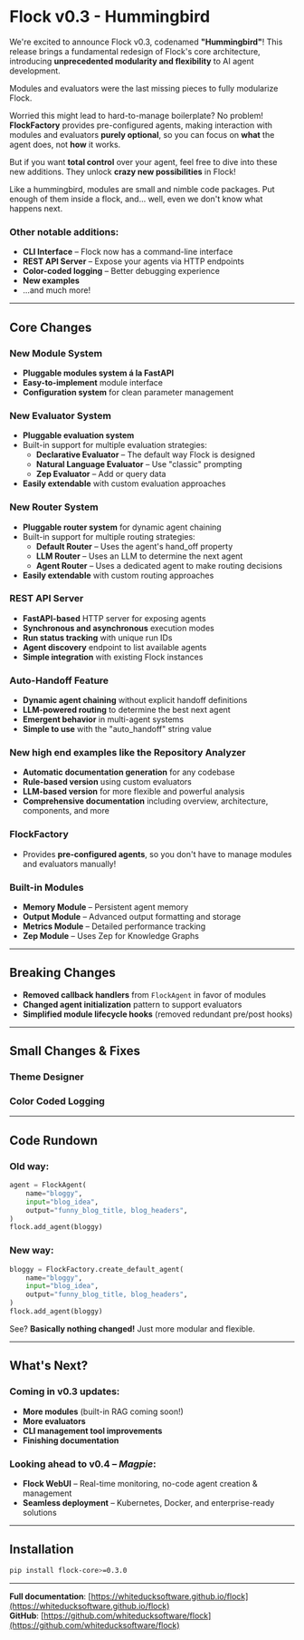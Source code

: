 # Flock v0.3 - Hummingbird  

We're excited to announce Flock v0.3, codenamed **"Hummingbird"**! This release brings a fundamental redesign of Flock's core architecture, introducing **unprecedented modularity and flexibility** to AI agent development.  

Modules and evaluators were the last missing pieces to fully modularize Flock.  

Worried this might lead to hard-to-manage boilerplate? No problem! **FlockFactory** provides pre-configured agents, making interaction with modules and evaluators **purely optional**, so you can focus on **what** the agent does, not **how** it works.  

But if you want **total control** over your agent, feel free to dive into these new additions. They unlock **crazy new possibilities** in Flock!  

Like a hummingbird, modules are small and nimble code packages. Put enough of them inside a flock, and... well, even we don't know what happens next.  

### Other notable additions:  
- **CLI Interface** – Flock now has a command-line interface  
- **REST API Server** – Expose your agents via HTTP endpoints
- **Color-coded logging** – Better debugging experience  
- **New examples**  
- ...and much more!  

---

## Core Changes   

### New Module System   
- **Pluggable modules system á la FastAPI**   
- **Easy-to-implement** module interface  
- **Configuration system** for clean parameter management  

### New Evaluator System  
- **Pluggable evaluation system**  
- Built-in support for multiple evaluation strategies:  
  - **Declarative Evaluator** – The default way Flock is designed  
  - **Natural Language Evaluator** – Use "classic" prompting  
  - **Zep Evaluator** – Add or query data
- **Easily extendable** with custom evaluation approaches  

### New Router System
- **Pluggable router system** for dynamic agent chaining
- Built-in support for multiple routing strategies:
  - **Default Router** – Uses the agent's hand_off property
  - **LLM Router** – Uses an LLM to determine the next agent
  - **Agent Router** – Uses a dedicated agent to make routing decisions
- **Easily extendable** with custom routing approaches

### REST API Server
- **FastAPI-based** HTTP server for exposing agents
- **Synchronous and asynchronous** execution modes
- **Run status tracking** with unique run IDs
- **Agent discovery** endpoint to list available agents
- **Simple integration** with existing Flock instances

### Auto-Handoff Feature
- **Dynamic agent chaining** without explicit handoff definitions
- **LLM-powered routing** to determine the best next agent
- **Emergent behavior** in multi-agent systems
- **Simple to use** with the "auto_handoff" string value

### New high end examples like the Repository Analyzer
- **Automatic documentation generation** for any codebase
- **Rule-based version** using custom evaluators
- **LLM-based version** for more flexible and powerful analysis
- **Comprehensive documentation** including overview, architecture, components, and more

### FlockFactory    
- Provides **pre-configured agents**, so you don't have to manage modules and evaluators manually!  

### Built-in Modules  
- **Memory Module** – Persistent agent memory  
- **Output Module** – Advanced output formatting and storage  
- **Metrics Module** – Detailed performance tracking  
- **Zep Module** – Uses Zep for Knowledge Graphs

---

## Breaking Changes  
- **Removed callback handlers** from `FlockAgent` in favor of modules  
- **Changed agent initialization** pattern to support evaluators  
- **Simplified module lifecycle hooks** (removed redundant pre/post hooks)  

---

## Small Changes & Fixes 

### Theme Designer

### Color Coded Logging

---

## Code Rundown  

### Old way:  
```python
agent = FlockAgent(
    name="bloggy",
    input="blog_idea",
    output="funny_blog_title, blog_headers",
)
flock.add_agent(bloggy)
```  

### New way:  
```python
bloggy = FlockFactory.create_default_agent(
    name="bloggy",
    input="blog_idea",
    output="funny_blog_title, blog_headers",
)
flock.add_agent(bloggy)
```  

See? **Basically nothing changed!** Just more modular and flexible.  

---

## What's Next?  

### Coming in v0.3 updates:  
- **More modules** (built-in RAG coming soon!)  
- **More evaluators**  
- **CLI management tool improvements**  
- **Finishing documentation**

### Looking ahead to v0.4 – *Magpie*:  
- **Flock WebUI** – Real-time monitoring, no-code agent creation & management  
- **Seamless deployment** – Kubernetes, Docker, and enterprise-ready solutions  

---

## Installation  

```bash
pip install flock-core>=0.3.0
```  

---  

**Full documentation**: [https://whiteducksoftware.github.io/flock](https://whiteducksoftware.github.io/flock)  
**GitHub**: [https://github.com/whiteducksoftware/flock](https://github.com/whiteducksoftware/flock)
